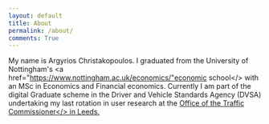 ```yaml
---
layout: default
title: About
permalink: /about/
comments: True
---
```


My name is Argyrios Christakopoulos. I graduated from the University of Nottingham's <a href="https://www.nottingham.ac.uk/economics/"economic school</> with an MSc in
Economics and Financial economics. Currently I am part of the digital Graduate scheme in the Driver and Vehicle Standards Agency (DVSA) undertaking my last rotation in user research
at the <a href="https://www.gov.uk/government/organisations/traffic-commissioners">Office of the Traffic Commissioner</> in Leeds.
